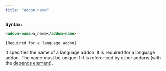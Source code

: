 ```yaml
---
title: "addon-name"
---
```


**Syntax:**
```xml
<addon-name>a_name</addon-name>
```

`[Required for a language addon]`

It specifies the name of a language addon. It is required for a language
addon. The name must be unique if it is referenced by other addons (with
the [depends element]({{site.baseurl}}/zk_client_side_ref/depends)).


